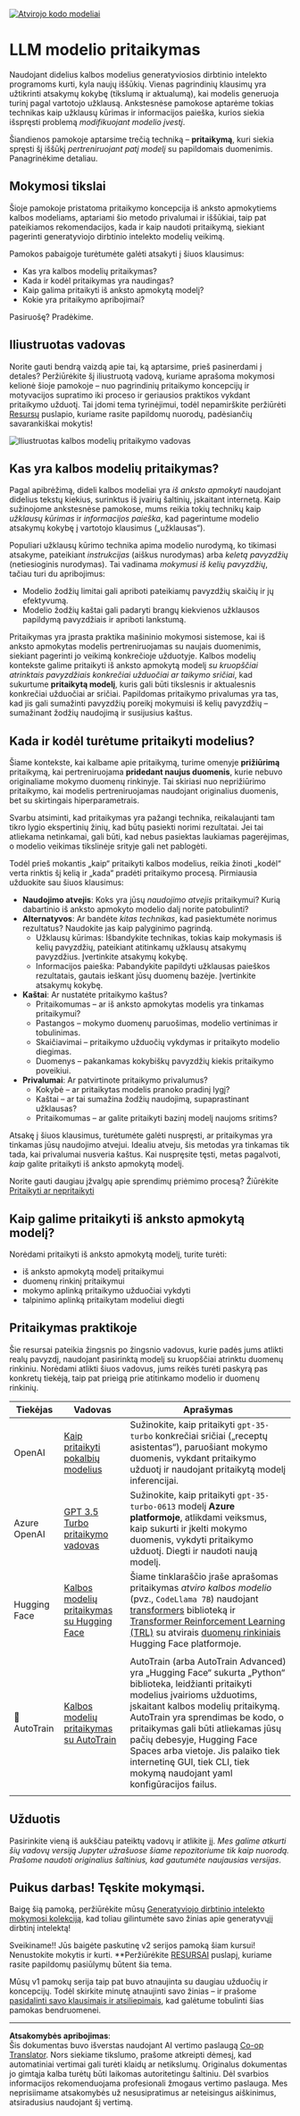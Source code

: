 <!--
CO_OP_TRANSLATOR_METADATA:
{
  "original_hash": "807f0d9fc1747e796433534e1be6a98a",
  "translation_date": "2025-10-18T02:28:46+00:00",
  "source_file": "18-fine-tuning/README.md",
  "language_code": "lt"
}
-->
[![Atvirojo kodo modeliai](../../../translated_images/18-lesson-banner.f30176815b1a5074fce9cceba317720586caa99e24001231a92fd04eeb54a121.lt.png)](https://youtu.be/6UAwhL9Q-TQ?si=5jJd8yeQsCfJ97em)

# LLM modelio pritaikymas

Naudojant didelius kalbos modelius generatyviosios dirbtinio intelekto programoms kurti, kyla naujų iššūkių. Vienas pagrindinių klausimų yra užtikrinti atsakymų kokybę (tikslumą ir aktualumą), kai modelis generuoja turinį pagal vartotojo užklausą. Ankstesnėse pamokose aptarėme tokias technikas kaip užklausų kūrimas ir informacijos paieška, kurios siekia išspręsti problemą _modifikuojant modelio įvestį_.

Šiandienos pamokoje aptarsime trečią techniką – **pritaikymą**, kuri siekia spręsti šį iššūkį _pertreniruojant patį modelį_ su papildomais duomenimis. Panagrinėkime detaliau.

## Mokymosi tikslai

Šioje pamokoje pristatoma pritaikymo koncepcija iš anksto apmokytiems kalbos modeliams, aptariami šio metodo privalumai ir iššūkiai, taip pat pateikiamos rekomendacijos, kada ir kaip naudoti pritaikymą, siekiant pagerinti generatyviojo dirbtinio intelekto modelių veikimą.

Pamokos pabaigoje turėtumėte galėti atsakyti į šiuos klausimus:

- Kas yra kalbos modelių pritaikymas?
- Kada ir kodėl pritaikymas yra naudingas?
- Kaip galima pritaikyti iš anksto apmokytą modelį?
- Kokie yra pritaikymo apribojimai?

Pasiruošę? Pradėkime.

## Iliustruotas vadovas

Norite gauti bendrą vaizdą apie tai, ką aptarsime, prieš pasinerdami į detales? Peržiūrėkite šį iliustruotą vadovą, kuriame aprašoma mokymosi kelionė šioje pamokoje – nuo pagrindinių pritaikymo koncepcijų ir motyvacijos supratimo iki proceso ir geriausios praktikos vykdant pritaikymo užduotį. Tai įdomi tema tyrinėjimui, todėl nepamirškite peržiūrėti [Resursų](./RESOURCES.md?WT.mc_id=academic-105485-koreyst) puslapio, kuriame rasite papildomų nuorodų, padėsiančių savarankiškai mokytis!

![Iliustruotas kalbos modelių pritaikymo vadovas](../../../translated_images/18-fine-tuning-sketchnote.11b21f9ec8a703467a120cb79a28b5ac1effc8d8d9d5b31bbbac6b8640432e14.lt.png)

## Kas yra kalbos modelių pritaikymas?

Pagal apibrėžimą, dideli kalbos modeliai yra _iš anksto apmokyti_ naudojant didelius tekstų kiekius, surinktus iš įvairių šaltinių, įskaitant internetą. Kaip sužinojome ankstesnėse pamokose, mums reikia tokių technikų kaip _užklausų kūrimas_ ir _informacijos paieška_, kad pagerintume modelio atsakymų kokybę į vartotojo klausimus („užklausas“).

Populiari užklausų kūrimo technika apima modelio nurodymą, ko tikimasi atsakyme, pateikiant _instrukcijas_ (aiškus nurodymas) arba _keletą pavyzdžių_ (netiesioginis nurodymas). Tai vadinama _mokymusi iš kelių pavyzdžių_, tačiau turi du apribojimus:

- Modelio žodžių limitai gali apriboti pateikiamų pavyzdžių skaičių ir jų efektyvumą.
- Modelio žodžių kaštai gali padaryti brangų kiekvienos užklausos papildymą pavyzdžiais ir apriboti lankstumą.

Pritaikymas yra įprasta praktika mašininio mokymosi sistemose, kai iš anksto apmokytas modelis pertreniruojamas su naujais duomenimis, siekiant pagerinti jo veikimą konkrečioje užduotyje. Kalbos modelių kontekste galime pritaikyti iš anksto apmokytą modelį _su kruopščiai atrinktais pavyzdžiais konkrečiai užduočiai ar taikymo sričiai_, kad sukurtume **pritaikytą modelį**, kuris gali būti tikslesnis ir aktualesnis konkrečiai užduočiai ar sričiai. Papildomas pritaikymo privalumas yra tas, kad jis gali sumažinti pavyzdžių poreikį mokymuisi iš kelių pavyzdžių – sumažinant žodžių naudojimą ir susijusius kaštus.

## Kada ir kodėl turėtume pritaikyti modelius?

Šiame kontekste, kai kalbame apie pritaikymą, turime omenyje **prižiūrimą** pritaikymą, kai pertreniruojama **pridedant naujus duomenis**, kurie nebuvo originaliame mokymo duomenų rinkinyje. Tai skiriasi nuo neprižiūrimo pritaikymo, kai modelis pertreniruojamas naudojant originalius duomenis, bet su skirtingais hiperparametrais.

Svarbu atsiminti, kad pritaikymas yra pažangi technika, reikalaujanti tam tikro lygio ekspertinių žinių, kad būtų pasiekti norimi rezultatai. Jei tai atliekama netinkamai, gali būti, kad nebus pasiektas laukiamas pagerėjimas, o modelio veikimas tikslinėje srityje gali net pablogėti.

Todėl prieš mokantis „kaip“ pritaikyti kalbos modelius, reikia žinoti „kodėl“ verta rinktis šį kelią ir „kada“ pradėti pritaikymo procesą. Pirmiausia užduokite sau šiuos klausimus:

- **Naudojimo atvejis**: Koks yra jūsų _naudojimo atvejis_ pritaikymui? Kurią dabartinio iš anksto apmokyto modelio dalį norite patobulinti?
- **Alternatyvos**: Ar bandėte _kitas technikas_, kad pasiektumėte norimus rezultatus? Naudokite jas kaip palyginimo pagrindą.
  - Užklausų kūrimas: Išbandykite technikas, tokias kaip mokymasis iš kelių pavyzdžių, pateikiant atitinkamų užklausų atsakymų pavyzdžius. Įvertinkite atsakymų kokybę.
  - Informacijos paieška: Pabandykite papildyti užklausas paieškos rezultatais, gautais ieškant jūsų duomenų bazėje. Įvertinkite atsakymų kokybę.
- **Kaštai**: Ar nustatėte pritaikymo kaštus?
  - Pritaikomumas – ar iš anksto apmokytas modelis yra tinkamas pritaikymui?
  - Pastangos – mokymo duomenų paruošimas, modelio vertinimas ir tobulinimas.
  - Skaičiavimai – pritaikymo užduočių vykdymas ir pritaikyto modelio diegimas.
  - Duomenys – pakankamas kokybiškų pavyzdžių kiekis pritaikymo poveikiui.
- **Privalumai**: Ar patvirtinote pritaikymo privalumus?
  - Kokybė – ar pritaikytas modelis pranoko pradinį lygį?
  - Kaštai – ar tai sumažina žodžių naudojimą, supaprastinant užklausas?
  - Pritaikomumas – ar galite pritaikyti bazinį modelį naujoms sritims?

Atsakę į šiuos klausimus, turėtumėte galėti nuspręsti, ar pritaikymas yra tinkamas jūsų naudojimo atvejui. Idealiu atveju, šis metodas yra tinkamas tik tada, kai privalumai nusveria kaštus. Kai nuspręsite tęsti, metas pagalvoti, _kaip_ galite pritaikyti iš anksto apmokytą modelį.

Norite gauti daugiau įžvalgų apie sprendimų priėmimo procesą? Žiūrėkite [Pritaikyti ar nepritaikyti](https://www.youtube.com/watch?v=0Jo-z-MFxJs)

## Kaip galime pritaikyti iš anksto apmokytą modelį?

Norėdami pritaikyti iš anksto apmokytą modelį, turite turėti:

- iš anksto apmokytą modelį pritaikymui
- duomenų rinkinį pritaikymui
- mokymo aplinką pritaikymo užduočiai vykdyti
- talpinimo aplinką pritaikytam modeliui diegti

## Pritaikymas praktikoje

Šie resursai pateikia žingsnis po žingsnio vadovus, kurie padės jums atlikti realų pavyzdį, naudojant pasirinktą modelį su kruopščiai atrinktu duomenų rinkiniu. Norėdami atlikti šiuos vadovus, jums reikės turėti paskyrą pas konkretų tiekėją, taip pat prieigą prie atitinkamo modelio ir duomenų rinkinių.

| Tiekėjas     | Vadovas                                                                                                                                                                       | Aprašymas                                                                                                                                                                                                                                                                                                                                                                                                                        |
| ------------ | ------------------------------------------------------------------------------------------------------------------------------------------------------------------------------ | ---------------------------------------------------------------------------------------------------------------------------------------------------------------------------------------------------------------------------------------------------------------------------------------------------------------------------------------------------------------------------------------------------------------------------------- |
| OpenAI       | [Kaip pritaikyti pokalbių modelius](https://github.com/openai/openai-cookbook/blob/main/examples/How_to_finetune_chat_models.ipynb?WT.mc_id=academic-105485-koreyst)                | Sužinokite, kaip pritaikyti `gpt-35-turbo` konkrečiai sričiai („receptų asistentas“), paruošiant mokymo duomenis, vykdant pritaikymo užduotį ir naudojant pritaikytą modelį inferencijai.                                                                                                                                                                                                                                              |
| Azure OpenAI | [GPT 3.5 Turbo pritaikymo vadovas](https://learn.microsoft.com/azure/ai-services/openai/tutorials/fine-tune?tabs=python-new%2Ccommand-line?WT.mc_id=academic-105485-koreyst) | Sužinokite, kaip pritaikyti `gpt-35-turbo-0613` modelį **Azure platformoje**, atlikdami veiksmus, kaip sukurti ir įkelti mokymo duomenis, vykdyti pritaikymo užduotį. Diegti ir naudoti naują modelį.                                                                                                                                                                                                                                                                 |
| Hugging Face | [Kalbos modelių pritaikymas su Hugging Face](https://www.philschmid.de/fine-tune-llms-in-2024-with-trl?WT.mc_id=academic-105485-koreyst)                                               | Šiame tinklaraščio įraše aprašomas pritaikymas _atviro kalbos modelio_ (pvz., `CodeLlama 7B`) naudojant [transformers](https://huggingface.co/docs/transformers/index?WT.mc_id=academic-105485-koreyst) biblioteką ir [Transformer Reinforcement Learning (TRL)](https://huggingface.co/docs/trl/index?WT.mc_id=academic-105485-koreyst]) su atvirais [duomenų rinkiniais](https://huggingface.co/docs/datasets/index?WT.mc_id=academic-105485-koreyst) Hugging Face platformoje. |
|              |                                                                                                                                                                                |                                                                                                                                                                                                                                                                                                                                                                                                                                    |
| 🤗 AutoTrain | [Kalbos modelių pritaikymas su AutoTrain](https://github.com/huggingface/autotrain-advanced/?WT.mc_id=academic-105485-koreyst)                                                         | AutoTrain (arba AutoTrain Advanced) yra „Hugging Face“ sukurta „Python“ biblioteka, leidžianti pritaikyti modelius įvairioms užduotims, įskaitant kalbos modelių pritaikymą. AutoTrain yra sprendimas be kodo, o pritaikymas gali būti atliekamas jūsų pačių debesyje, Hugging Face Spaces arba vietoje. Jis palaiko tiek internetinę GUI, tiek CLI, tiek mokymą naudojant yaml konfigūracijos failus.                                                                               |
|              |                                                                                                                                                                                |                                                                                                                                                                                                                                                                                                                                                                                                                                    |

## Užduotis

Pasirinkite vieną iš aukščiau pateiktų vadovų ir atlikite jį. _Mes galime atkurti šių vadovų versiją Jupyter užrašuose šiame repozitoriume tik kaip nuorodą. Prašome naudoti originalius šaltinius, kad gautumėte naujausias versijas_.

## Puikus darbas! Tęskite mokymąsi.

Baigę šią pamoką, peržiūrėkite mūsų [Generatyviojo dirbtinio intelekto mokymosi kolekciją](https://aka.ms/genai-collection?WT.mc_id=academic-105485-koreyst), kad toliau gilintumėte savo žinias apie generatyvųjį dirbtinį intelektą!

Sveikiname!! Jūs baigėte paskutinę v2 serijos pamoką šiam kursui! Nenustokite mokytis ir kurti. \*\*Peržiūrėkite [RESURSAI](RESOURCES.md?WT.mc_id=academic-105485-koreyst) puslapį, kuriame rasite papildomų pasiūlymų būtent šia tema.

Mūsų v1 pamokų serija taip pat buvo atnaujinta su daugiau užduočių ir koncepcijų. Todėl skirkite minutę atnaujinti savo žinias – ir prašome [pasidalinti savo klausimais ir atsiliepimais](https://github.com/microsoft/generative-ai-for-beginners/issues?WT.mc_id=academic-105485-koreyst), kad galėtume tobulinti šias pamokas bendruomenei.

---

**Atsakomybės apribojimas**:  
Šis dokumentas buvo išverstas naudojant AI vertimo paslaugą [Co-op Translator](https://github.com/Azure/co-op-translator). Nors siekiame tikslumo, prašome atkreipti dėmesį, kad automatiniai vertimai gali turėti klaidų ar netikslumų. Originalus dokumentas jo gimtąja kalba turėtų būti laikomas autoritetingu šaltiniu. Dėl svarbios informacijos rekomenduojama profesionali žmogaus vertimo paslauga. Mes neprisiimame atsakomybės už nesusipratimus ar neteisingus aiškinimus, atsiradusius naudojant šį vertimą.